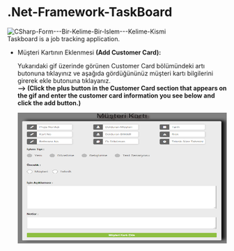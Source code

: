 # .Net-Framework-TaskBoard

![CSharp-Form---Bir-Kelime-Bir-Islem---Kelime-Kismi](My-Video_Trim.gif) </br>
Taskboard is a job tracking application.

<ul>
  <li>Müşteri Kartının Eklenmesi <strong> (Add Customer Card): </strong></li>
  <p>Yukarıdaki gif üzerinde görünen Customer Card bölümündeki artı butonuna tıklayınız ve aşağıda gördüğününüz müşteri kartı bilgilerini girerek ekle butonuna tıklayanız. </br>
 <strong> --> (Click the plus button in the Customer Card section that appears on the gif and enter the customer card information you see below and click the add button.) </strong>
</p>

<img src = "add_customer.PNG" height = 300 width = 500></img>

</ul>
